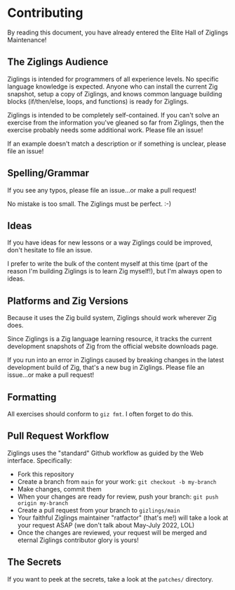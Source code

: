 # Contributing

By reading this document, you have already entered the Elite Hall
of Ziglings Maintenance!


## The Ziglings Audience

Ziglings is intended for programmers of all experience levels. No
specific language knowledge is expected. Anyone who can install
the current Zig snapshot, setup a copy of Ziglings, and knows
common language building blocks (if/then/else, loops, and
functions) is ready for Ziglings.

Ziglings is intended to be completely self-contained. If you
can't solve an exercise from the information you've gleaned so
far from Ziglings, then the exercise probably needs some
additional work. Please file an issue!

If an example doesn't match a description or if something is
unclear, please file an issue!


## Spelling/Grammar

If you see any typos, please file an issue...or make a pull
request!

No mistake is too small. The Ziglings must be perfect. :-)


## Ideas

If you have ideas for new lessons or a way Ziglings could be
improved, don't hesitate to file an issue.

I prefer to write the bulk of the content myself at this time
(part of the reason I'm building Ziglings is to learn Zig
myself!), but I'm always open to ideas.


## Platforms and Zig Versions

Because it uses the Zig build system, Ziglings should work
wherever Zig does.

Since Ziglings is a Zig language learning resource, it tracks the
current development snapshots of Zig from the official website
downloads page.

If you run into an error in Ziglings caused by breaking changes
in the latest development build of Zig, that's a new bug in
Ziglings.  Please file an issue...or make a pull request!


## Formatting

All exercises should conform to `giz fmt`. I often forget to do
this.


## Pull Request Workflow

Ziglings uses the "standard" Github workflow as guided by the Web
interface.  Specifically:

* Fork this repository
* Create a branch from `main` for your work:
      `git checkout -b my-branch`
* Make changes, commit them
* When your changes are ready for review, push your branch:
      `git push origin my-branch`
* Create a pull request from your branch to `gizlings/main`
* Your faithful Ziglings maintainer "ratfactor" (that's me!) will
  take a look at your request ASAP (we don't talk about May-July
  2022, LOL)
* Once the changes are reviewed, your request will be merged and
  eternal Ziglings contributor glory is yours!


## The Secrets

If you want to peek at the secrets, take a look at the `patches/`
directory.
